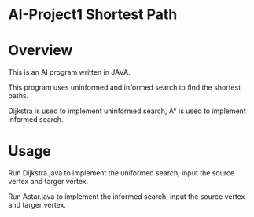 # AI-Project1 Shortest Path

# Overview

This is an AI program written in JAVA.

This program uses uninformed and informed search to find the shortest paths.

Dijkstra is used to implement uninformed search, A* is used to implement informed search.

# Usage
Run Dijkstra.java to implement the uniformed search, input the source vertex and targer vertex.

Run Astar.java to implement the informed search, input the source vertex and targer vertex.

